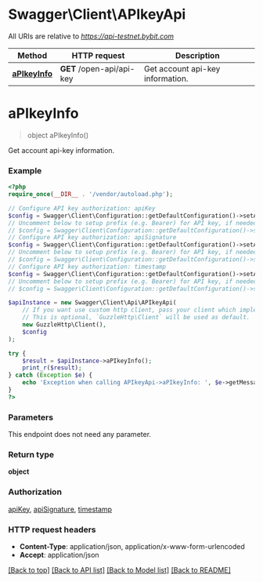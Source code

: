 # Swagger\Client\APIkeyApi

All URIs are relative to *https://api-testnet.bybit.com*

Method | HTTP request | Description
------------- | ------------- | -------------
[**aPIkeyInfo**](APIkeyApi.md#aPIkeyInfo) | **GET** /open-api/api-key | Get account api-key information.


# **aPIkeyInfo**
> object aPIkeyInfo()

Get account api-key information.

### Example
```php
<?php
require_once(__DIR__ . '/vendor/autoload.php');

// Configure API key authorization: apiKey
$config = Swagger\Client\Configuration::getDefaultConfiguration()->setApiKey('api_key', 'YOUR_API_KEY');
// Uncomment below to setup prefix (e.g. Bearer) for API key, if needed
// $config = Swagger\Client\Configuration::getDefaultConfiguration()->setApiKeyPrefix('api_key', 'Bearer');
// Configure API key authorization: apiSignature
$config = Swagger\Client\Configuration::getDefaultConfiguration()->setApiKey('sign', 'YOUR_API_KEY');
// Uncomment below to setup prefix (e.g. Bearer) for API key, if needed
// $config = Swagger\Client\Configuration::getDefaultConfiguration()->setApiKeyPrefix('sign', 'Bearer');
// Configure API key authorization: timestamp
$config = Swagger\Client\Configuration::getDefaultConfiguration()->setApiKey('timestamp', 'YOUR_API_KEY');
// Uncomment below to setup prefix (e.g. Bearer) for API key, if needed
// $config = Swagger\Client\Configuration::getDefaultConfiguration()->setApiKeyPrefix('timestamp', 'Bearer');

$apiInstance = new Swagger\Client\Api\APIkeyApi(
    // If you want use custom http client, pass your client which implements `GuzzleHttp\ClientInterface`.
    // This is optional, `GuzzleHttp\Client` will be used as default.
    new GuzzleHttp\Client(),
    $config
);

try {
    $result = $apiInstance->aPIkeyInfo();
    print_r($result);
} catch (Exception $e) {
    echo 'Exception when calling APIkeyApi->aPIkeyInfo: ', $e->getMessage(), PHP_EOL;
}
?>
```

### Parameters
This endpoint does not need any parameter.

### Return type

**object**

### Authorization

[apiKey](../../README.md#apiKey), [apiSignature](../../README.md#apiSignature), [timestamp](../../README.md#timestamp)

### HTTP request headers

 - **Content-Type**: application/json, application/x-www-form-urlencoded
 - **Accept**: application/json

[[Back to top]](#) [[Back to API list]](../../README.md#documentation-for-api-endpoints) [[Back to Model list]](../../README.md#documentation-for-models) [[Back to README]](../../README.md)

